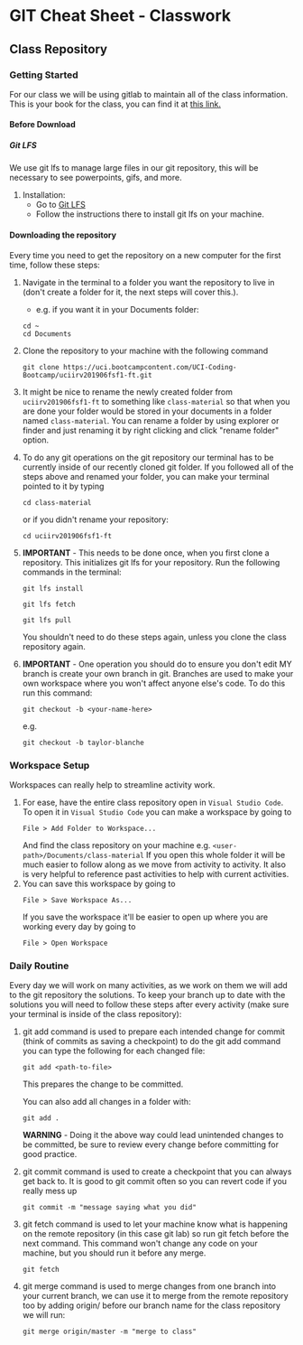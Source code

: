 # GIT Cheat Sheet - **Classwork**

## Class Repository

### Getting Started

For our class we will be using gitlab to maintain all of the class information.  This is your book for the class, you can find it at [this link.](https://uci.bootcampcontent.com/UCI-Coding-Bootcamp/uciirv201906fsf1-ft)

#### Before Download

##### Git LFS

We use git lfs to manage large files in our git repository, this will be necessary to see powerpoints, gifs, and more.

1. Installation:
    * Go to [Git LFS](https://git-lfs.github.com/)
    * Follow the instructions there to install git lfs on your machine.

#### Downloading the repository

Every time you need to get the repository on a new computer for the first time, follow these steps:

1. Navigate in the terminal to a folder you want the repository to live in (don't create a folder for it, the next steps will cover this.).
    * e.g. if you want it in your Documents folder:
    ```
    cd ~
    cd Documents
    ```
2. Clone the repository to your machine with the following command 
    ``` 
    git clone https://uci.bootcampcontent.com/UCI-Coding-Bootcamp/uciirv201906fsf1-ft.git 
    ```
3. It might be nice to rename the newly created folder from ```uciirv201906fsf1-ft``` to something like ```class-material``` so that when you are done your folder would be stored in your documents in a folder named ```class-material```.  You can rename a folder by using explorer or finder and just renaming it by right clicking and click "rename folder" option.
4. To do any git operations on the git repository our terminal has to be currently inside of our recently cloned git folder.  If you followed all of the steps above and renamed your folder, you can make your terminal pointed to it by typing 
    ```
    cd class-material
    ```
    or if you didn't rename your repository:
    ```
    cd uciirv201906fsf1-ft
    ```

5. **IMPORTANT** - This needs to be done once, when you first clone a repository.  This initializes git lfs for your repository.  Run the following commands in the terminal:
    ```
    git lfs install
    ```
    ```
    git lfs fetch
    ```
    ```
    git lfs pull
    ```
    You shouldn't need to do these steps again, unless you clone the class repository again.

6. **IMPORTANT** - One operation you should do to ensure you don't edit MY branch is create your own branch in git.  Branches are used to make your own workspace where you won't affect anyone else's code.  To do this run this command:
    ```
    git checkout -b <your-name-here>
    ```
    e.g.
    ```
    git checkout -b taylor-blanche
    ```

### Workspace Setup

Workspaces can really help to streamline activity work.

1. For ease, have the entire class repository open in ```Visual Studio Code```. To open it in ```Visual Studio Code``` you can make a workspace by going to 
    ```
    File > Add Folder to Workspace...
    ```
    And find the class repository on your machine e.g. ```<user-path>/Documents/class-material```
    If you open this whole folder it will be much easier to follow along as we move from activity to activity.  It also is very helpful to reference past activities to help with current activities.
2. You can save this workspace by going to
    ```
    File > Save Workspace As...
    ```
    If you save the workspace it'll be easier to open up where you are working every day by going to 
    ```
    File > Open Workspace
    ```

### Daily Routine

Every day we will work on many activities, as we work on them we will add to the git repository the solutions.  To keep your branch up to date with the solutions you will need to follow these steps after every activity (make sure your terminal is inside of the class repository):
    
1. git add command is used to prepare each intended change for commit (think of commits as saving a checkpoint) to do the git add command you can type the following for each changed file:
    ```
    git add <path-to-file>
    ```
    This prepares the change to be committed.
    
    You can also add all changes in a folder with:
    ``` 
    git add .
    ```
    **WARNING** - Doing it the above way could lead unintended changes to be committed, be sure to review every change before committing for good practice.
2. git commit command is used to create a checkpoint that you can always get back to.  It is good to git commit often so you can revert code if you really mess up
    ```
    git commit -m "message saying what you did"
    ```
3. git fetch command is used to let your machine know what is happening on the remote repository (in this case git lab) so run git fetch before the next command.  This command won't change any code on your machine, but you should run it before any merge.
    ```
    git fetch
    ```
4. git merge command is used to merge changes from one branch into your current branch, we can use it to merge from the remote repository too by adding origin/ before our branch name for the class repository we will run:
    ```
    git merge origin/master -m "merge to class"
    ```
